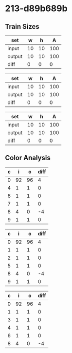 # 213-d89b689b
## Train Sizes

|set|w|h|A|
|---|---|---|---|
|input|10|10|100|
|output|10|10|100|
|diff|0|0|0|


|set|w|h|A|
|---|---|---|---|
|input|10|10|100|
|output|10|10|100|
|diff|0|0|0|


|set|w|h|A|
|---|---|---|---|
|input|10|10|100|
|output|10|10|100|
|diff|0|0|0|


## Color Analysis

|c|i|o|diff|
|---|---|---|---|
|0|92|96|4|
|4|1|1|0|
|6|1|1|0|
|7|1|1|0|
|8|4|0|-4|
|9|1|1|0|


|c|i|o|diff|
|---|---|---|---|
|0|92|96|4|
|1|1|1|0|
|2|1|1|0|
|5|1|1|0|
|8|4|0|-4|
|9|1|1|0|


|c|i|o|diff|
|---|---|---|---|
|0|92|96|4|
|1|1|1|0|
|3|1|1|0|
|4|1|1|0|
|6|1|1|0|
|8|4|0|-4|

